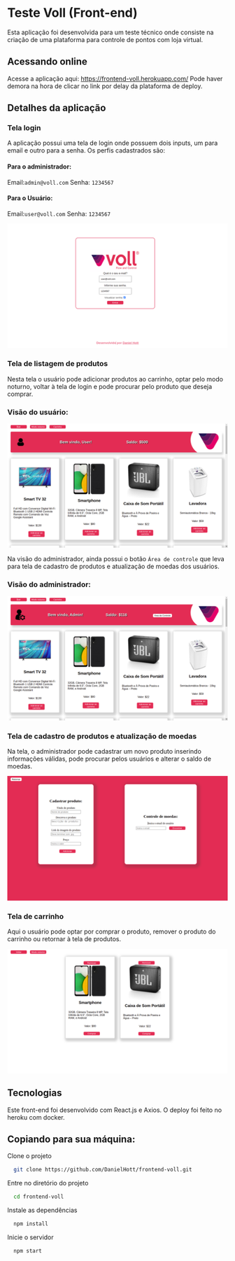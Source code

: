 # Teste Voll (Front-end)

Esta aplicação foi desenvolvida para um teste técnico onde consiste na criação de uma plataforma para controle de pontos com loja virtual.

## Acessando online

Acesse a aplicação aqui: https://frontend-voll.herokuapp.com/
Pode haver demora na hora de clicar no link por delay da plataforma de deploy.

## Detalhes da aplicação
### Tela login

A aplicação possui uma tela de login onde possuem dois inputs, um para email e outro para a senha. 
Os perfis cadastrados são:
 #### Para o administrador:
Email:`admin@voll.com`
Senha: `1234567`

#### Para o Usuário:
Email:`user@voll.com`
Senha: `1234567`

![Web 1](https://github.com/DanielHott/imagens/blob/master/voll-login.png)

### Tela de listagem de produtos
Nesta tela o usuário pode adicionar produtos ao carrinho, optar pelo modo noturno, voltar à tela de login e pode procurar pelo produto que deseja comprar.

### Visão do usuário:

![Web 1](https://github.com/DanielHott/imagens/blob/master/voll-products-user.png)

Na visão do administrador, ainda possui o botão `Área de controle` que leva para tela de cadastro de produtos e atualização de moedas dos usuários.

### Visão do administrador:

![Web 1](https://github.com/DanielHott/imagens/blob/master/voll-products-admin.png)

### Tela de cadastro de produtos e atualização de moedas

Na tela, o administrador pode cadastrar um novo produto inserindo informações válidas, pode procurar pelos usuários e alterar o saldo de moedas. 

![Web 1](https://github.com/DanielHott/imagens/blob/master/voll-control-admin.png)


### Tela de carrinho

Aqui o usuário pode optar por comprar o produto, remover o produto do carrinho ou retornar à tela de produtos.

![Web 1](https://github.com/DanielHott/imagens/blob/master/voll-carrinho.png)




## Tecnologias

Este front-end foi desenvolvido com React.js e Axios. O deploy foi feito no heroku com docker.

## Copiando para sua máquina:

Clone o projeto

```bash
  git clone https://github.com/DanielHott/frontend-voll.git
```

Entre no diretório do projeto

```bash
  cd frontend-voll
```

Instale as dependências

```bash
  npm install
```

Inicie o servidor

```bash
  npm start

